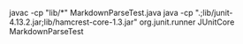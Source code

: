 javac -cp "lib/\*" MarkdownParseTest.java
java -cp ".;lib/junit-4.13.2.jar;lib/hamcrest-core-1.3.jar" org.junit.runner JUnitCore MarkdownParseTest
